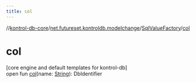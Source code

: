 ```yaml
---
title: col
---
```

//[kontrol-db-core](../../../index.html)/[net.futureset.kontroldb.modelchange](../index.html)/[SqlValueFactory](index.html)/[col](col.html)



# col



[core engine and default templates for kontrol-db]\
open fun [col](col.html)(name: [String](https://kotlinlang.org/api/latest/jvm/stdlib/kotlin/-string/index.html)): DbIdentifier




